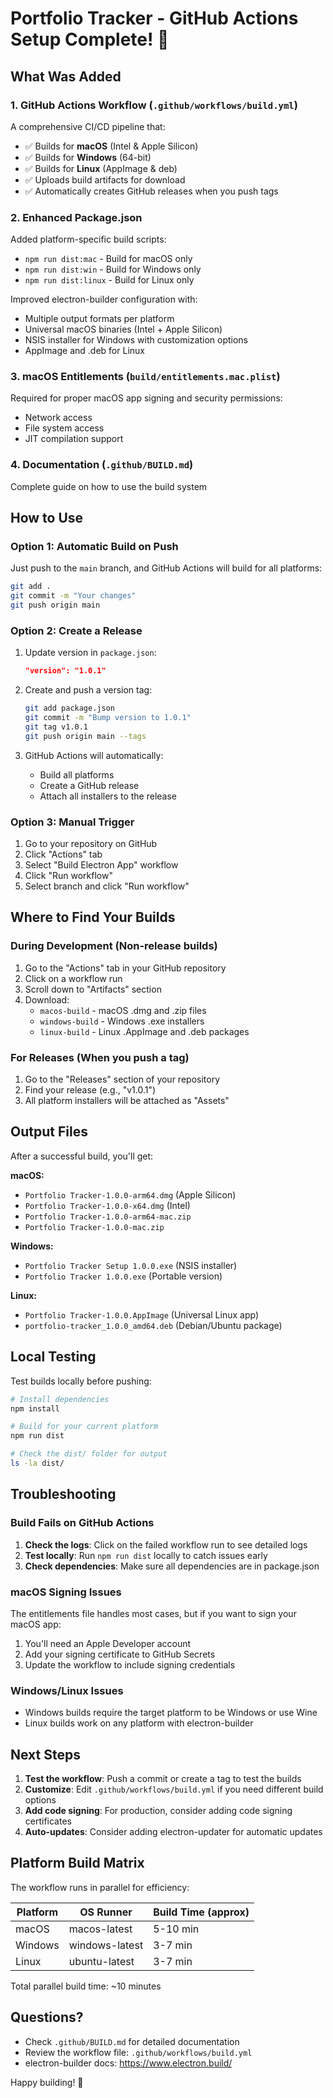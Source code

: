 # Portfolio Tracker - GitHub Actions Setup Complete! 🚀

## What Was Added

### 1. GitHub Actions Workflow (`.github/workflows/build.yml`)
A comprehensive CI/CD pipeline that:
- ✅ Builds for **macOS** (Intel & Apple Silicon)
- ✅ Builds for **Windows** (64-bit)
- ✅ Builds for **Linux** (AppImage & deb)
- ✅ Uploads build artifacts for download
- ✅ Automatically creates GitHub releases when you push tags

### 2. Enhanced Package.json
Added platform-specific build scripts:
- `npm run dist:mac` - Build for macOS only
- `npm run dist:win` - Build for Windows only
- `npm run dist:linux` - Build for Linux only

Improved electron-builder configuration with:
- Multiple output formats per platform
- Universal macOS binaries (Intel + Apple Silicon)
- NSIS installer for Windows with customization options
- AppImage and .deb for Linux

### 3. macOS Entitlements (`build/entitlements.mac.plist`)
Required for proper macOS app signing and security permissions:
- Network access
- File system access
- JIT compilation support

### 4. Documentation (`.github/BUILD.md`)
Complete guide on how to use the build system

## How to Use

### Option 1: Automatic Build on Push
Just push to the `main` branch, and GitHub Actions will build for all platforms:
```bash
git add .
git commit -m "Your changes"
git push origin main
```

### Option 2: Create a Release
1. Update version in `package.json`:
   ```json
   "version": "1.0.1"
   ```

2. Create and push a version tag:
   ```bash
   git add package.json
   git commit -m "Bump version to 1.0.1"
   git tag v1.0.1
   git push origin main --tags
   ```

3. GitHub Actions will automatically:
   - Build all platforms
   - Create a GitHub release
   - Attach all installers to the release

### Option 3: Manual Trigger
1. Go to your repository on GitHub
2. Click "Actions" tab
3. Select "Build Electron App" workflow
4. Click "Run workflow"
5. Select branch and click "Run workflow"

## Where to Find Your Builds

### During Development (Non-release builds)
1. Go to the "Actions" tab in your GitHub repository
2. Click on a workflow run
3. Scroll down to "Artifacts" section
4. Download:
   - `macos-build` - macOS .dmg and .zip files
   - `windows-build` - Windows .exe installers
   - `linux-build` - Linux .AppImage and .deb packages

### For Releases (When you push a tag)
1. Go to the "Releases" section of your repository
2. Find your release (e.g., "v1.0.1")
3. All platform installers will be attached as "Assets"

## Output Files

After a successful build, you'll get:

**macOS:**
- `Portfolio Tracker-1.0.0-arm64.dmg` (Apple Silicon)
- `Portfolio Tracker-1.0.0-x64.dmg` (Intel)
- `Portfolio Tracker-1.0.0-arm64-mac.zip`
- `Portfolio Tracker-1.0.0-mac.zip`

**Windows:**
- `Portfolio Tracker Setup 1.0.0.exe` (NSIS installer)
- `Portfolio Tracker 1.0.0.exe` (Portable version)

**Linux:**
- `Portfolio Tracker-1.0.0.AppImage` (Universal Linux app)
- `portfolio-tracker_1.0.0_amd64.deb` (Debian/Ubuntu package)

## Local Testing

Test builds locally before pushing:

```bash
# Install dependencies
npm install

# Build for your current platform
npm run dist

# Check the dist/ folder for output
ls -la dist/
```

## Troubleshooting

### Build Fails on GitHub Actions

1. **Check the logs**: Click on the failed workflow run to see detailed logs
2. **Test locally**: Run `npm run dist` locally to catch issues early
3. **Check dependencies**: Make sure all dependencies are in package.json

### macOS Signing Issues

The entitlements file handles most cases, but if you want to sign your macOS app:
1. You'll need an Apple Developer account
2. Add your signing certificate to GitHub Secrets
3. Update the workflow to include signing credentials

### Windows/Linux Issues

- Windows builds require the target platform to be Windows or use Wine
- Linux builds work on any platform with electron-builder

## Next Steps

1. **Test the workflow**: Push a commit or create a tag to test the builds
2. **Customize**: Edit `.github/workflows/build.yml` if you need different build options
3. **Add code signing**: For production, consider adding code signing certificates
4. **Auto-updates**: Consider adding electron-updater for automatic updates

## Platform Build Matrix

The workflow runs in parallel for efficiency:

| Platform | OS Runner | Build Time (approx) |
|----------|-----------|---------------------|
| macOS | macos-latest | 5-10 min |
| Windows | windows-latest | 3-7 min |
| Linux | ubuntu-latest | 3-7 min |

Total parallel build time: ~10 minutes

## Questions?

- Check `.github/BUILD.md` for detailed documentation
- Review the workflow file: `.github/workflows/build.yml`
- electron-builder docs: https://www.electron.build/

Happy building! 🎉
